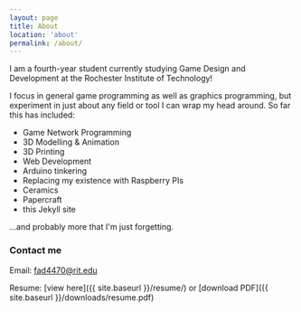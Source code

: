 ```yaml
---
layout: page
title: About
location: 'about'
permalink: /about/
---
```


I am a fourth-year student currently studying Game Design and Development at the Rochester Institute of Technology!

I focus in general game programming as well as graphics programming, but experiment in just about any field or tool I can wrap my head around.
So far this has included:

  - Game Network Programming
  - 3D Modelling & Animation
  - 3D Printing
  - Web Development
  - Arduino tinkering
  - Replacing my existence with Raspberry PIs
  - Ceramics
  - Papercraft
  - this Jekyll site

...and probably more that I'm just forgetting.

### Contact me

Email: [fad4470@rit.edu](mailto:fad4470@rit.edu)

Resume: [view here]({{ site.baseurl }}/resume/) or [download PDF]({{ site.baseurl }}/downloads/resume.pdf)
